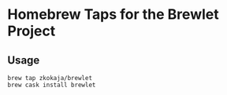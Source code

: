 # Homebrew Taps for the Brewlet Project

## Usage

```
brew tap zkokaja/brewlet
brew cask install brewlet
```
